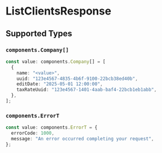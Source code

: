# ListClientsResponse


## Supported Types

### `components.Company[]`

```typescript
const value: components.Company[] = [
  {
    name: "<value>",
    uuid: "123e4567-4835-4b6f-9100-22bcb38ed40b",
    editDate: "2025-05-01 12:00:00",
    taxRateUuid: "123e4567-1401-4aab-baf4-22bcb1eb1abb",
  },
];
```

### `components.ErrorT`

```typescript
const value: components.ErrorT = {
  errorCode: 1000,
  message: "An error occurred completing your request",
};
```

